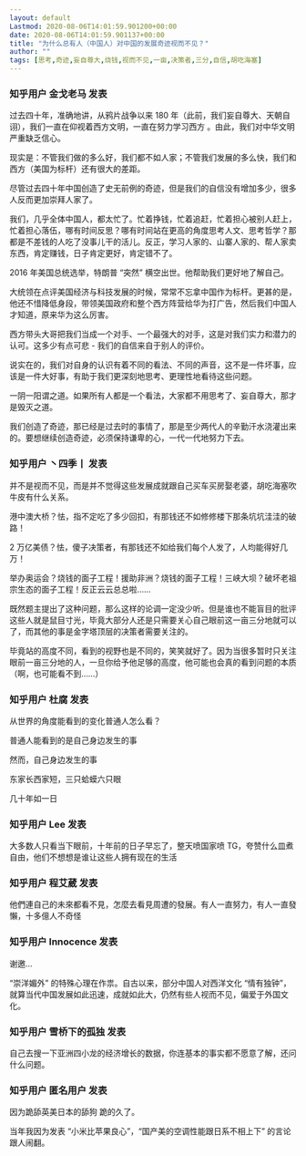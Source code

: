 ```yaml
---
layout: default
Lastmod: 2020-08-06T14:01:59.901200+00:00
date: 2020-08-06T14:01:59.901137+00:00
title: "为什么总有人（中国人）对中国的发展奇迹视而不见？"
author: ""
tags: [思考,奇迹,妄自尊大,烧钱,视而不见,一亩,决策者,三分,自信,胡吃海塞]
---
```



    
### 知乎用户 金戈老马 发表
    
过去四十年，准确地讲，从鸦片战争以来 180 年（此前，我们妄自尊大、天朝自诩），我们一直在仰视着西方文明，一直在努力学习西方 。由此，我们对中华文明严重缺乏信心。

现实是：不管我们做的多么好，我们都不如人家；不管我们发展的多么快，我们和西方（美国为标杆）还有很大的差距。

尽管过去四十年中国创造了史无前例的奇迹，但是我们的自信没有增加多少，很多人反而更加崇拜人家了。

我们，几乎全体中国人，都太忙了。忙着挣钱，忙着追赶，忙着担心被别人赶上，忙着担心落伍，哪有时间反思？哪有时间站在更高的角度思考人文、思考哲学？那都是不差钱的人吃了没事儿干的活儿。反正，学习人家的、山寨人家的、帮人家卖东西，肯定赚钱，日子肯定更好，肯定错不了。

2016 年美国总统选举，特朗普 “突然” 横空出世。他帮助我们更好地了解自己。

大统领在点评美国经济与科技发展的时候，常常不忘拿中国作为标杆。更甚的是，他还不惜降低身段，带领美国政府和整个西方阵营给华为打广告，然后我们中国人才知道，原来华为这么厉害。

西方带头大哥把我们当成一个对手、一个最强大的对手，这是对我们实力和潜力的认可。这多少有点可悲 - 我们的自信来自于别人的评价。

说实在的，我们对自身的认识有着不同的看法、不同的声音，这不是一件坏事，应该是一件大好事，有助于我们更深刻地思考、更理性地看待这些问题。

一阴一阳谓之道。如果所有人都是一个看法，大家都不用思考了、妄自尊大，那才是毁灭之道。

我们创造了奇迹，那已经是过去时的事情了，那是至少两代人的辛勤汗水浇灌出来的。要想继续创造奇迹，必须保持谦卑的心，一代一代地努力下去。
    
    
    
    
### 知乎用户 丶四季丨 发表
    
并不是视而不见，而是并不觉得这些发展成就跟自己买车买房娶老婆，胡吃海塞吹牛皮有什么关系。

港中澳大桥？怯，指不定吃了多少回扣，有那钱还不如修修楼下那条坑坑洼洼的破路！

2 万亿美债？怯，傻子决策者，有那钱还不如给我们每个人发了，人均能得好几万！

举办奥运会？烧钱的面子工程！援助非洲？烧钱的面子工程！三峡大坝？破坏老祖宗生态的面子工程！反正云云总总啦……

既然题主提出了这种问题，那么这样的论调一定没少听。但是谁也不能盲目的批评这些人就是鼠目寸光，毕竟大部分人还是只需要关心自己眼前这一亩三分地就可以了，而其他的事是金字塔顶层的决策者需要关注的。

毕竟站的高度不同，看到的视野也是不同的，笑笑就好了。因为当很多暂时只关注眼前一亩三分地的人，一旦你给予他足够的高度，他可能也会真的看到问题的本质（啊，也可能看不到……）
    
    
    
    
### 知乎用户 杜腐 发表
    
从世界的角度能看到的变化普通人怎么看？

普通人能看到的是自己身边发生的事

然而，自己身边发生的事

东家长西家短，三只蛤蟆六只眼

几十年如一日
    
    
    
    
### 知乎用户  Lee 发表
    
大多数人只看当下眼前，十年前的日子早忘了，整天喷国家喷 TG，夸赞什么皿煮自由，他们不想想是谁让这些人拥有现在的生活
    
    
    
    
### 知乎用户 程艾葳 发表
    
他們連自己的未來都看不見，怎麼去看見周遭的發展。有人一直努力，有人一直發懶，十多億人不奇怪
    
    
    
    
### 知乎用户  Innocence 发表
    
谢邀…

“崇洋媚外” 的特殊心理在作祟。自古以来，部分中国人对西洋文化 “情有独钟”，就算当代中国发展如此迅速，成就如此大，仍然有些人视而不见，偏爱于外国文化。
    
    
    
    
### 知乎用户 雪桥下的孤独 发表
    
自己去搜一下亚洲四小龙的经济增长的数据，你连基本的事实都不愿意了解，还问什么问题。
    
    
    
    
### 知乎用户 匿名用户 发表
    
因为跪舔英美日本的舔狗 跪的久了。

当年我因为发表 “小米比苹果良心”，“国产美的空调性能跟日系不相上下” 的言论 跟人闹翻。
    
    
    

